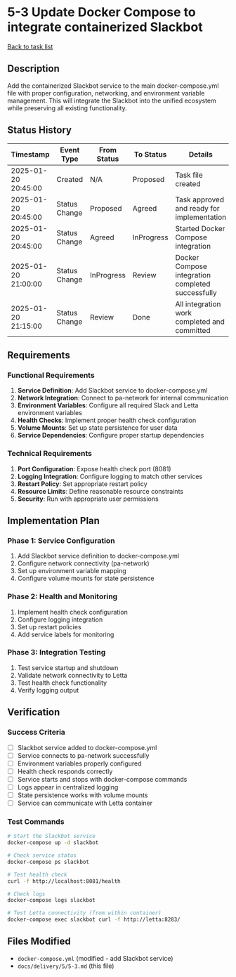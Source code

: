 # 5-3 Update Docker Compose to integrate containerized Slackbot

[Back to task list](./tasks.md)

## Description

Add the containerized Slackbot service to the main docker-compose.yml file with proper configuration, networking, and environment variable management. This will integrate the Slackbot into the unified ecosystem while preserving all existing functionality.

## Status History

| Timestamp | Event Type | From Status | To Status | Details | User |
|-----------|------------|-------------|-----------|---------|------|
| 2025-01-20 20:45:00 | Created | N/A | Proposed | Task file created | AI_Agent |
| 2025-01-20 20:45:00 | Status Change | Proposed | Agreed | Task approved and ready for implementation | AI_Agent |
| 2025-01-20 20:45:00 | Status Change | Agreed | InProgress | Started Docker Compose integration | AI_Agent |
| 2025-01-20 21:00:00 | Status Change | InProgress | Review | Docker Compose integration completed successfully | AI_Agent |
| 2025-01-20 21:15:00 | Status Change | Review | Done | All integration work completed and committed | AI_Agent |

## Requirements

### Functional Requirements
1. **Service Definition**: Add Slackbot service to docker-compose.yml
2. **Network Integration**: Connect to pa-network for internal communication
3. **Environment Variables**: Configure all required Slack and Letta environment variables
4. **Health Checks**: Implement proper health check configuration
5. **Volume Mounts**: Set up state persistence for user data
6. **Service Dependencies**: Configure proper startup dependencies

### Technical Requirements
1. **Port Configuration**: Expose health check port (8081)
2. **Logging Integration**: Configure logging to match other services
3. **Restart Policy**: Set appropriate restart policy
4. **Resource Limits**: Define reasonable resource constraints
5. **Security**: Run with appropriate user permissions

## Implementation Plan

### Phase 1: Service Configuration
1. Add Slackbot service definition to docker-compose.yml
2. Configure network connectivity (pa-network)
3. Set up environment variable mapping
4. Configure volume mounts for state persistence

### Phase 2: Health and Monitoring
1. Implement health check configuration
2. Configure logging integration
3. Set up restart policies
4. Add service labels for monitoring

### Phase 3: Integration Testing
1. Test service startup and shutdown
2. Validate network connectivity to Letta
3. Test health check functionality
4. Verify logging output

## Verification

### Success Criteria
- [ ] Slackbot service added to docker-compose.yml
- [ ] Service connects to pa-network successfully
- [ ] Environment variables properly configured
- [ ] Health check responds correctly
- [ ] Service starts and stops with docker-compose commands
- [ ] Logs appear in centralized logging
- [ ] State persistence works with volume mounts
- [ ] Service can communicate with Letta container

### Test Commands
```bash
# Start the Slackbot service
docker-compose up -d slackbot

# Check service status
docker-compose ps slackbot

# Test health check
curl -f http://localhost:8081/health

# Check logs
docker-compose logs slackbot

# Test Letta connectivity (from within container)
docker-compose exec slackbot curl -f http://letta:8283/
```

## Files Modified

- `docker-compose.yml` (modified - add Slackbot service)
- `docs/delivery/5/5-3.md` (this file)